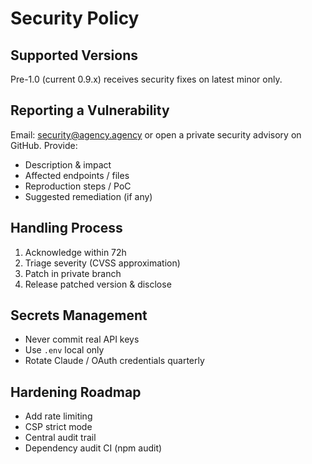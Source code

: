 # Security Policy

## Supported Versions
Pre-1.0 (current 0.9.x) receives security fixes on latest minor only.

## Reporting a Vulnerability
Email: security@agency.agency or open a private security advisory on GitHub.
Provide:
- Description & impact
- Affected endpoints / files
- Reproduction steps / PoC
- Suggested remediation (if any)

## Handling Process
1. Acknowledge within 72h
2. Triage severity (CVSS approximation)
3. Patch in private branch
4. Release patched version & disclose

## Secrets Management
- Never commit real API keys
- Use `.env` local only
- Rotate Claude / OAuth credentials quarterly

## Hardening Roadmap
- Add rate limiting
- CSP strict mode
- Central audit trail
- Dependency audit CI (npm audit)

